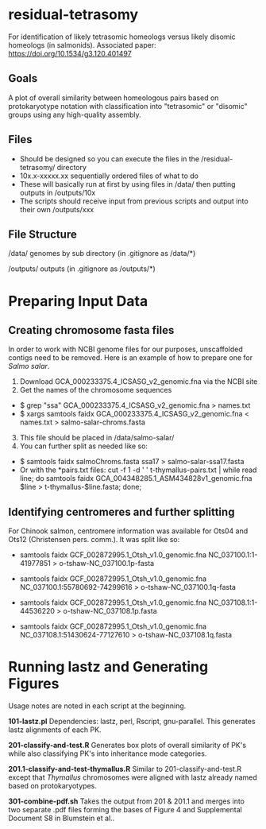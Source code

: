 # residual-tetrasomy
For identification of likely tetrasomic homeologs versus likely disomic homeologs (in salmonids). Associated paper: https://doi.org/10.1534/g3.120.401497     

## Goals
A plot of overall similarity between homeologous pairs based on protokaryotype notation with classification into "tetrasomic" or "disomic" groups using any high-quality assembly.

## Files
  * Should be designed so you can execute the files in the /residual-tetrasomy/ directory
  * 10x.x-xxxxx.xx sequentially ordered files of what to do
  * These will basically run at first by using files in /data/ then putting outputs in /outputs/10x
  * The scripts should receive input from previous scripts and output into their own /outputs/xxx

## File Structure

/data/ genomes by sub directory (in .gitignore as /data/*)

/outputs/ outputs (in .gitignore as /outputs/*)

# Preparing Input Data
## Creating chromosome fasta files
In order to work with NCBI genome files for our purposes, unscaffolded contigs need to be removed. Here is an example of how to prepare one for _Salmo salar_.

1. Download GCA_000233375.4_ICSASG_v2_genomic.fna  via the NCBI site
2. Get the names of the chromosome sequences
  * $ grep "ssa" GCA_000233375.4_ICSASG_v2_genomic.fna > names.txt
  * $ xargs samtools faidx GCA_000233375.4_ICSASG_v2_genomic.fna < names.txt > salmo-salar-chroms.fasta
3. This file should be placed in /data/salmo-salar/
4. You can further split as needed like so:
  * $ samtools faidx salmoChroms.fasta ssa17 > salmo-salar-ssa17.fasta
  * Or with the *pairs.txt files: cut -f 1 -d ' ' t-thymallus-pairs.txt | while read line; do samtools faidx GCA_004348285.1_ASM434828v1_genomic.fna \$line > t-thymallus-\$line.fasta; done;

## Identifying centromeres and further splitting
For Chinook salmon, centromere information was available for Ots04 and Ots12 (Christensen pers. comm.). It was split like so:

  * samtools faidx GCF_002872995.1_Otsh_v1.0_genomic.fna NC_037100.1:1-41977851 > o-tshaw-NC_037100.1p-fasta
  * samtools faidx GCF_002872995.1_Otsh_v1.0_genomic.fna NC_037100.1:55780692-74299616 > o-tshaw-NC_037100.1q-fasta

  * samtools faidx GCF_002872995.1_Otsh_v1.0_genomic.fna NC_037108.1:1-44536220 > o-tshaw-NC_037108.1p.fasta
  * samtools faidx GCF_002872995.1_Otsh_v1.0_genomic.fna NC_037108.1:51430624-77127610 > o-tshaw-NC_037108.1q.fasta


# Running lastz and Generating Figures
Usage notes are noted in each script at the beginning.

__101-lastz.pl__ Dependencies: lastz, perl, Rscript, gnu-parallel. This generates lastz alignments of each PK.

__201-classify-and-test.R__ Generates box plots of overall similarity of PK's while also classifying PK's into inheritance mode categories.

__201.1-classify-and-test-thymallus.R__ Similar to 201-classify-and-test.R except that _Thymallus_ chromosomes were aligned with lastz already named based on protokaryotypes.

__301-combine-pdf.sh__ Takes the output from 201 & 201.1 and merges into two separate .pdf files forming the bases of Figure 4 and Supplemental Document S8 in Blumstein et al..

